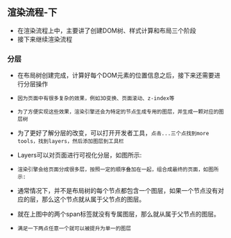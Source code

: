 
## 渲染流程-下
* 在渲染流程上中，主要讲了创建DOM树、样式计算和布局三个阶段
* 接下来继续渲染流程

### 分层
* 在布局树创建完成，计算好每个DOM元素的位置信息之后，接下来还需要进行分层操作
* `因为页面中有很多复杂的效果，例如3D变换、页面滚动、z-index等`
* `为了方便实现这些效果，渲染引擎还会为特定的节点生成专用的图层，并生成一颗对应的图层树`
* 为了更好了解分层的改变，可以打开开发者工具，`点击...三个点找到more tools，找到layers，然后添加图层到工具栏`
* Layers可以对页面进行可视化分层，如图所示:

* `渲染引擎会给页面分成很多层，按照一定的顺序叠加在一起，组合成最终的页面，如图所示:`

* 通常情况下，并不是布局树的每个节点都包含一个图层，如果一个节点没有对应的层，那么这个节点就从属于父节点的图层。
* 就在上图中的两个span标签就没有专属图层，那么就从属于父节点的图层。

* `满足一下两点任意一个就可以被提升为单一的图层`

